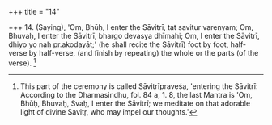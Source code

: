 +++
title = "14"

+++
14. (Saying), 'Om, Bhūḥ, I enter the Sāvitrī, tat savitur vareṇyam; Om, Bhuvaḥ, I enter the Sāvitrī, bhargo devasya dhīmahi; Om, I enter the Sāvitrī, dhiyo yo naḥ pr.akodayāt;' (he shall recite the Sāvitrī) foot by foot, half-verse by half-verse, (and finish by repeating) the whole or the parts (of the verse). [^7] 


[^7]:  This part of the ceremony is called Sāvitrīpraveśa, 'entering the Sāvitrī: According to the Dharmasindhu, fol. 84 a, 1. 8, the last Mantra is 'Om, Bhūḥ, Bhuvaḥ, Svaḥ, I enter the Sāvitrī; we meditate on that adorable light of divine Savitṛ, who may impel our thoughts.'
